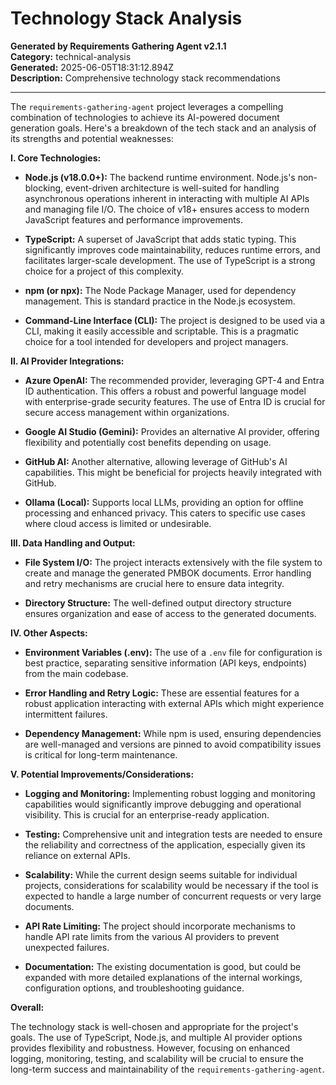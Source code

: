 # Technology Stack Analysis

**Generated by Requirements Gathering Agent v2.1.1**  
**Category:** technical-analysis  
**Generated:** 2025-06-05T18:31:12.894Z  
**Description:** Comprehensive technology stack recommendations

---

The `requirements-gathering-agent` project leverages a compelling combination of technologies to achieve its AI-powered document generation goals.  Here's a breakdown of the tech stack and an analysis of its strengths and potential weaknesses:

**I. Core Technologies:**

* **Node.js (v18.0.0+):**  The backend runtime environment. Node.js's non-blocking, event-driven architecture is well-suited for handling asynchronous operations inherent in interacting with multiple AI APIs and managing file I/O.  The choice of v18+ ensures access to modern JavaScript features and performance improvements.

* **TypeScript:**  A superset of JavaScript that adds static typing. This significantly improves code maintainability, reduces runtime errors, and facilitates larger-scale development.  The use of TypeScript is a strong choice for a project of this complexity.

* **npm (or npx):**  The Node Package Manager, used for dependency management.  This is standard practice in the Node.js ecosystem.

* **Command-Line Interface (CLI):** The project is designed to be used via a CLI, making it easily accessible and scriptable. This is a pragmatic choice for a tool intended for developers and project managers.

**II. AI Provider Integrations:**

* **Azure OpenAI:** The recommended provider, leveraging GPT-4 and Entra ID authentication.  This offers a robust and powerful language model with enterprise-grade security features.  The use of Entra ID is crucial for secure access management within organizations.

* **Google AI Studio (Gemini):**  Provides an alternative AI provider, offering flexibility and potentially cost benefits depending on usage.

* **GitHub AI:**  Another alternative, allowing leverage of GitHub's AI capabilities.  This might be beneficial for projects heavily integrated with GitHub.

* **Ollama (Local):** Supports local LLMs, providing an option for offline processing and enhanced privacy.  This caters to specific use cases where cloud access is limited or undesirable.

**III.  Data Handling and Output:**

* **File System I/O:** The project interacts extensively with the file system to create and manage the generated PMBOK documents.  Error handling and retry mechanisms are crucial here to ensure data integrity.

* **Directory Structure:**  The well-defined output directory structure ensures organization and ease of access to the generated documents.

**IV.  Other Aspects:**

* **Environment Variables (.env):**  The use of a `.env` file for configuration is best practice, separating sensitive information (API keys, endpoints) from the main codebase.

* **Error Handling and Retry Logic:**  These are essential features for a robust application interacting with external APIs which might experience intermittent failures.

* **Dependency Management:**  While npm is used, ensuring dependencies are well-managed and versions are pinned to avoid compatibility issues is critical for long-term maintenance.

**V.  Potential Improvements/Considerations:**

* **Logging and Monitoring:**  Implementing robust logging and monitoring capabilities would significantly improve debugging and operational visibility.  This is crucial for an enterprise-ready application.

* **Testing:** Comprehensive unit and integration tests are needed to ensure the reliability and correctness of the application, especially given its reliance on external APIs.

* **Scalability:** While the current design seems suitable for individual projects, considerations for scalability would be necessary if the tool is expected to handle a large number of concurrent requests or very large documents.

* **API Rate Limiting:**  The project should incorporate mechanisms to handle API rate limits from the various AI providers to prevent unexpected failures.

* **Documentation:**  The existing documentation is good, but could be expanded with more detailed explanations of the internal workings, configuration options, and troubleshooting guidance.


**Overall:**

The technology stack is well-chosen and appropriate for the project's goals. The use of TypeScript, Node.js, and multiple AI provider options provides flexibility and robustness.  However, focusing on enhanced logging, monitoring, testing, and scalability will be crucial to ensure the long-term success and maintainability of the `requirements-gathering-agent`.
